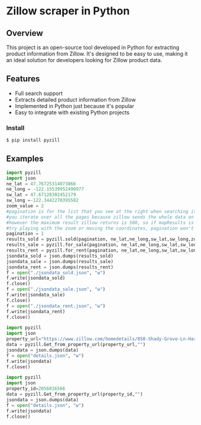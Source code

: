 # Zillow scraper in Python

## Overview
This project is an open-source tool developed in Python for extracting product information from Zillow. It's designed to be easy to use, making it an ideal solution for developers looking for Zillow product data.

## Features
- Full search support
- Extracts detailed product information from Zillow
- Implemented in Python just because it's popular
- Easy to integrate with existing Python projects

### Install

```bash
$ pip install pyzill
```
## Examples

```Python
import pyzill
import json
ne_lat = 47.76725314073866
ne_long = -122.15539952490977
sw_lat = 47.67128302452179
sw_long =-122.3442270395582
zoom_value = 2
#pagination is for the list that you see at the right when searching it's not required
#you iterate over all the pages because zillow sends the whole data on the mapresults at once on the first page
#however the maximum result zillow returns is 500, so if mapResults is 500
#try playing with the zoom or moving the coordinates, pagination won't help because you will always get at maximum 500 results
pagination = 1 
results_sold = pyzill.sold(pagination, ne_lat,ne_long,sw_lat,sw_long,zoom_value, "")
results_sale = pyzill.for_sale(pagination, ne_lat,ne_long,sw_lat,sw_long,zoom_value, "")
results_rent = pyzill.for_rent(pagination, ne_lat,ne_long,sw_lat,sw_long,zoom_value, "")
jsondata_sold = json.dumps(results_sold)
jsondata_sale = json.dumps(results_sale)
jsondata_rent = json.dumps(results_rent)
f = open("./jsondata_sold.json", "w")
f.write(jsondata_sold)
f.close()
f = open("./jsondata_sale.json", "w")
f.write(jsondata_sale)
f.close()
f = open("./jsondata_rent.json", "w")
f.write(jsondata_rent)
f.close()
```

```Python
import pyzill
import json
property_url="https://www.zillow.com/homedetails/858-Shady-Grove-Ln-Harrah-OK-73045/339897685_zpid/"
data = pyzill.Get_from_property_url(property_url,"")
jsondata = json.dumps(data)
f = open("details.json", "w")
f.write(jsondata)
f.close()
```

```Python
import pyzill
import json
property_id=2056016566
data = pyzill.Get_from_property_url(property_id,"")
jsondata = json.dumps(data)
f = open("details.json", "w")
f.write(jsondata)
f.close()
```
